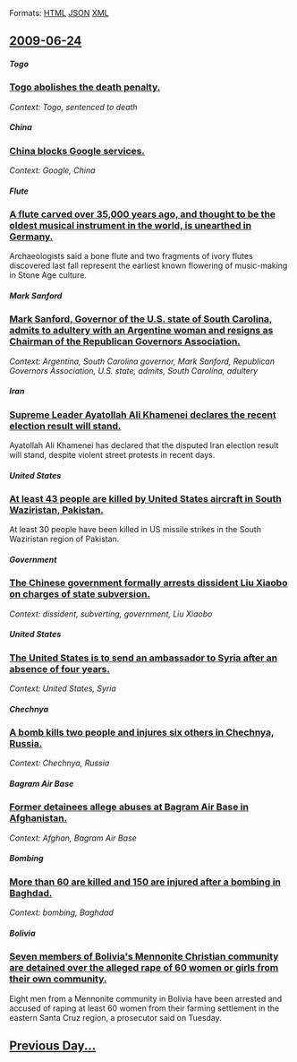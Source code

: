 
Formats: [HTML](2009/06/24/index.html)  [JSON](2009/06/24/index.json)  [XML](2009/06/24/index.xml)  

## [2009-06-24](/news/2009/06/24/index.md)

##### Togo
### [ Togo abolishes the death penalty. ](/news/2009/06/24/togo-abolishes-the-death-penalty.md)
_Context: Togo, sentenced to death_

##### China
### [ China blocks Google services. ](/news/2009/06/24/china-blocks-google-services.md)
_Context: Google, China_

##### Flute
### [ A flute carved over 35,000 years ago, and thought to be the oldest musical instrument in the world, is unearthed in Germany. ](/news/2009/06/24/a-flute-carved-over-35-000-years-ago-and-thought-to-be-the-oldest-musical-instrument-in-the-world-is-unearthed-in-germany.md)
Archaeologists said a bone flute and two fragments of ivory flutes discovered last fall represent the earliest known flowering of music-making in Stone Age culture.

##### Mark Sanford
### [ Mark Sanford, Governor of the U.S. state of South Carolina, admits to adultery with an Argentine woman and resigns as Chairman of the Republican Governors Association. ](/news/2009/06/24/mark-sanford-governor-of-the-u-s-state-of-south-carolina-admits-to-adultery-with-an-argentine-woman-and-resigns-as-chairman-of-the-repub.md)
_Context: Argentina, South Carolina governor, Mark Sanford, Republican Governors Association, U.S. state, admits, South Carolina, adultery_

##### Iran
### [ Supreme Leader Ayatollah Ali Khamenei declares the recent election result will stand. ](/news/2009/06/24/supreme-leader-ayatollah-ali-khamenei-declares-the-recent-election-result-will-stand.md)
Ayatollah Ali Khamenei has declared that the disputed Iran election result will stand, despite violent street protests in recent days.

##### United States
### [ At least 43 people are killed by United States aircraft in South Waziristan, Pakistan. ](/news/2009/06/24/at-least-43-people-are-killed-by-united-states-aircraft-in-south-waziristan-pakistan.md)
At least 30 people have been killed in US missile strikes in the South Waziristan region of Pakistan.

##### Government
### [ The Chinese government formally arrests dissident Liu Xiaobo on charges of state subversion. ](/news/2009/06/24/the-chinese-government-formally-arrests-dissident-liu-xiaobo-on-charges-of-state-subversion.md)
_Context: dissident, subverting, government, Liu Xiaobo_

##### United States
### [ The United States is to send an ambassador to Syria after an absence of four years. ](/news/2009/06/24/the-united-states-is-to-send-an-ambassador-to-syria-after-an-absence-of-four-years.md)
_Context: United States, Syria_

##### Chechnya
### [ A bomb kills two people and injures six others in Chechnya, Russia. ](/news/2009/06/24/a-bomb-kills-two-people-and-injures-six-others-in-chechnya-russia.md)
_Context: Chechnya, Russia_

##### Bagram Air Base
### [ Former detainees allege abuses at Bagram Air Base in Afghanistan. ](/news/2009/06/24/former-detainees-allege-abuses-at-bagram-air-base-in-afghanistan.md)
_Context: Afghan, Bagram Air Base_

##### Bombing
### [ More than 60 are killed and 150 are injured after a bombing in Baghdad. ](/news/2009/06/24/more-than-60-are-killed-and-150-are-injured-after-a-bombing-in-baghdad.md)
_Context: bombing, Baghdad_

##### Bolivia
### [ Seven members of Bolivia's Mennonite Christian community are detained over the alleged rape of 60 women or girls from their own community. ](/news/2009/06/24/seven-members-of-bolivia-s-mennonite-christian-community-are-detained-over-the-alleged-rape-of-60-women-or-girls-from-their-own-community.md)
Eight men from a Mennonite community in Bolivia have been arrested and accused of raping at least 60 women from their farming settlement in the eastern Santa Cruz region, a prosecutor said on Tuesday.

## [Previous Day...](/news/2009/06/23/index.md)

